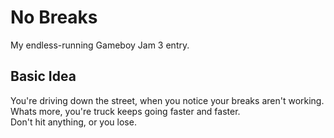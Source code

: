 # No Breaks
My endless-running Gameboy Jam 3 entry.

## Basic Idea
You're driving down the street, when you notice your breaks aren't working. Whats more, you're truck keeps going faster and faster.  
Don't hit anything, or you lose.